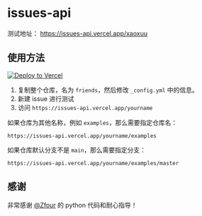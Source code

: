 # issues-api

测试地址： https://issues-api.vercel.app/xaoxuu

## 使用方法

[![Deploy to Vercel](https://camo.githubusercontent.com/f209ca5cc3af7dd930b6bfc55b3d7b6a5fde1aff/68747470733a2f2f76657263656c2e636f6d2f627574746f6e)](https://vercel.com/import/project?template=https://github.com/xaoxuu/issues-api)

1. 复制整个仓库，名为 `friends`，然后修改 `_config.yml` 中的信息。
2. 新建 issue 进行测试
3. 访问 `https://issues-api.vercel.app/yourname`

如果仓库为其他名称，例如 `examples`，那么需要指定仓库名：
```
https://issues-api.vercel.app/yourname/examples
```

如果仓库默认分支不是 `main`，那么需要指定分支：
```
https://issues-api.vercel.app/yourname/examples/master
```

## 感谢

非常感谢 [@Zfour](https://github.com/Zfour) 的 python 代码和耐心指导！
